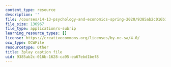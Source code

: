 ```yaml
---
content_type: resource
description: ''
file: /courses/14-13-psychology-and-economics-spring-2020/9385ab2c016b1628ca95ea67ebd1bef8_bBOBSC16NLU.srt
file_size: 136967
file_type: application/x-subrip
learning_resource_types: []
license: https://creativecommons.org/licenses/by-nc-sa/4.0/
ocw_type: OCWFile
resourcetype: Other
title: 3play caption file
uid: 9385ab2c-016b-1628-ca95-ea67ebd1bef8
---
```

